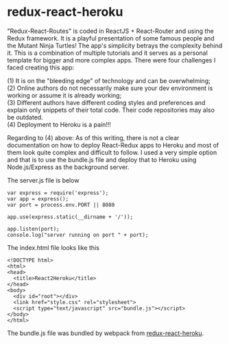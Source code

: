 # redux-react-heroku

"Redux-React-Routes" is coded in ReactJS + React-Router and using the Redux framework.  It is a playful presentation of some famous people and the Mutant Ninja Turtles!  The app's simplicity betrays the complexity behind it.  This is a combination of multiple tutorials and it serves as a personal template for bigger and more complex apps.  There were four challenges I faced creating this app:  

(1) It is on the "bleeding edge" of technology and can be overwhelming;<br/>
(2) Online authors do not necessarily make sure your dev environment is working or assume it is already working;<br/>
(3) Different authors have different coding styles and preferences and explain only snippets of their total code.  Their code repositories may also be outdated.<br/>
(4) Deployment to Heroku is a pain!!!<br/>

Regarding to (4) above:  As of this writing, there is not a clear documentation on how to deploy React-Redux apps to Heroku and most of them look quite complex and difficult to follow.  I used a very simple option and that is to use the bundle.js file and deploy that to Heroku using Node.js/Express as the background server.  

The server.js file is below

```
var express = require('express');
var app = express();
var port = process.env.PORT || 8080

app.use(express.static(__dirname + '/'));

app.listen(port);
console.log("server running on port " + port);
```

The index.html file looks like this

```
<!DOCTYPE html>
<html>
<head>
  <title>React2Heroku</title>
</head>
<body>
  <div id="root"></div>
  <link href="style.css" rel="stylesheet">
  <script type="text/javascript" src="bundle.js"></script>
</body>
</html>
```
The bundle.js file was bundled by webpack from [redux-react-heroku](https://github.com/rodstaff/redux-react-heroku).



